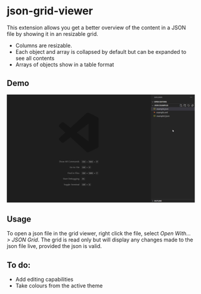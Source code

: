 # json-grid-viewer
This extension allows you get a better overview of the content in a JSON file by showing it in an resizable grid.
- Columns are resizable.
- Each object and array is collapsed by default but can be expanded to see all contents
- Arrays of objects show in a table format

## Demo
![demo](./demo.webp)

## Usage
To open a json file in the grid viewer, right click the file, select *Open With... > JSON Grid*. The grid is read only but will display any changes made to the json file live, provided the json is valid.

## To do:
- Add editing capabilities
- Take colours from the active theme
